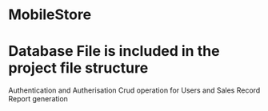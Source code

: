 # MobileStore
# Database File is included in the project file structure
Authentication and Autherisation 
Crud operation for Users and Sales Record
Report generation
